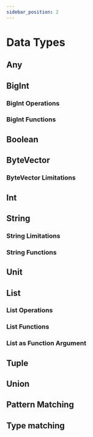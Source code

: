 ```yaml
---
sidebar_position: 2
---
```


# Data Types

## Any

## BigInt

### BigInt Operations

### BigInt Functions

## Boolean

## ByteVector

### ByteVector Limitations

## Int

## String

### String Limitations


### String Functions

## Unit

## List

### List Operations

### List Functions

### List as Function Argument

## Tuple

## Union

## Pattern Matching

## Type matching

